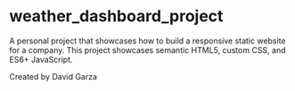 # weather_dashboard_project

A personal project that showcases how to build a responsive static website for a company. This project showcases semantic HTML5, custom CSS, and ES6+ JavaScript.

Created by David Garza

